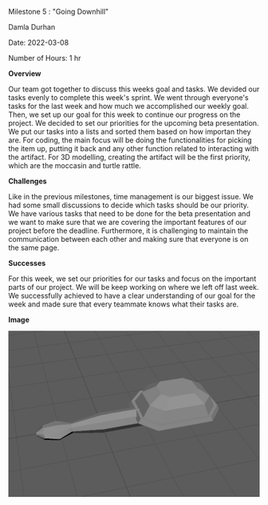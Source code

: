Milestone 5 : "Going Downhill"

Damla Durhan

Date: 2022-03-08

Number of Hours: 1 hr

**Overview**

Our team got together to discuss this weeks goal and tasks. We devided our tasks evenly to complete this week's sprint. We went through everyone's
tasks for the last week and how much we accomplished our weekly goal. Then, we set up our goal for this week to continue our progress on the project.
We decided to set our priorities for the upcoming beta presentation. We put our tasks into a lists and sorted them based on how importan they are. For coding,
the main focus will be doing the functionalities for picking the item up, putting it back and any other function related to interacting with the artifact. For 3D modelling,
creating the artifact will be the first priority, which are the moccasin and turtle rattle. 

**Challenges**

Like in the previous milestones, time management is our biggest issue. We had some small discussions to decide which tasks should be our priority. We have various tasks
that need to be done for the beta presentation and we want to make sure that we are covering the important features of our project before the deadline. Furthermore, it is
challenging to maintain the communication between each other and making sure that everyone is on the same page.

**Successes**

For this week, we set our priorities for our tasks and focus on the important parts of our project. We will be keep working on where we left off last week. We successfully
achieved to have a clear understanding of our goal for the week and made sure that every teammate knows what their tasks are. 

**Image**

![](https://github.com/BIT-IMD-Learning-with-AS/imd3901-term-project-nard/blob/main/documentation/blogposts/turtle_rattle.png?raw=true)

